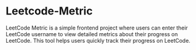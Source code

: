 # Leetcode-Metric
LeetCode Metric is a simple frontend project where users can enter their LeetCode username to view detailed metrics about their progress on LeetCode. This tool helps users quickly track their progress on LeetCode.
